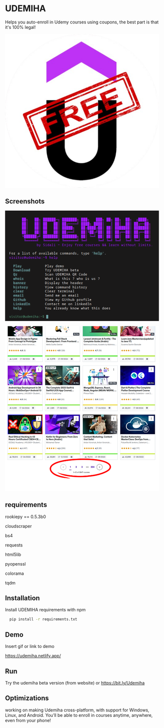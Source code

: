 
# UDEMIHA

Helps you auto-enroll in Udemy courses using coupons, the best part is that it's 100% legal!

![Logo](https://raw.githubusercontent.com/Sidali-Djeghbal/udemiha/main/img/udemiha.png?token=GHSAT0AAAAAACUPOXZWN6ITXHWDTSNO2DCYZXCU67Q)





## Screenshots

![App Screenshot](https://raw.githubusercontent.com/Sidali-Djeghbal/udemiha/main/img/website.png?token=GHSAT0AAAAAACUPOXZWYVPTC2RPYEPYNRTMZXCVIAQ)

![App Screenshot](https://raw.githubusercontent.com/Sidali-Djeghbal/udemiha/main/img/myLearning.png?token=GHSAT0AAAAAACUPOXZWJ43XDDNR6J4EH2O2ZXCVIUQ)


## requirements
rookiepy == 0.5.3b0

cloudscraper

bs4

requests

html5lib

pyopenssl

colorama

tqdm


## Installation

Install UDEMIHA requirements with npm

```bash
  pip install -r requirements.txt
```
    
## Demo

Insert gif or link to demo

https://udemiha.netlify.app/
## Run 

Try the udemiha beta version (from website) or https://bit.ly/Udemiha
## Optimizations

working on making Udemiha cross-platform, with support for Windows, Linux, and Android. You’ll be able to enroll in courses anytime, anywhere, even from your phone!


